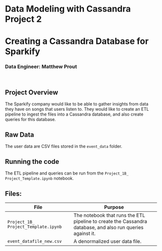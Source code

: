 # Data Modeling with Cassandra Project 2
# Creating a Cassandra Database for Sparkify
### Data Engineer: Matthew Prout

<br/>

## Project Overview
The Sparkify company would like to be able to gather insights from data they have on songs that users listen to.  They would like to create an ETL pipeline to ingest the files into a Cassandra database, and also create queries for this database.


## Raw Data
The user data are CSV files stored in the `event_data` folder.


## Running the code
The ETL pipeline and queries can be run from the `Project_1B_ Project_Template.ipynb` notebook.


## Files:
| File | Purpose |
| - | - |
| `Project_1B_ Project_Template.ipynb` | The notebook that runs the ETL pipeline to create the Cassandra database, and also run queries against it.|
| `event_datafile_new.csv` | A denormalized user data file. |
